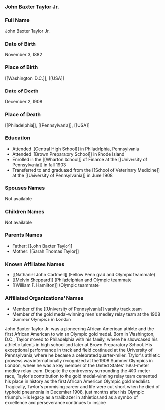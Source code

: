 ### John Baxter Taylor Jr.

### Full Name

John Baxter Taylor Jr.

### Date of Birth

November 3, 1882

### Place of Birth

[[Washington, D.C.]], [[USA]]
### Date of Death

December 2, 1908

### Place of Death

[[Philadelphia]], [[Pennsylvania]], [[USA]]

### Education

- Attended [[Central High School]] in Philadelphia, Pennsylvania
- Attended [[Brown Preparatory School]] in Rhode Island
- Enrolled in the [[Wharton School]] of Finance at the [[University of Pennsylvania]] in fall 1903
- Transferred to and graduated from the [[School of Veterinary Medicine]] at the [[University of Pennsylvania]] in June 1908

### Spouses Names

Not available

### Children Names

Not available

### Parents Names

- Father: [[John Baxter Taylor]]
- Mother: [[Sarah Thomas Taylor]]

### Known Affiliates Names

- [[Nathaniel John Cartmell]] (Fellow Penn grad and Olympic teammate)
- [[Melvin Sheppard]] (Philadelphian and Olympic teammate)
- [[William F. Hamilton]] (Olympic teammate)

### Affiliated Organizations' Names

- Member of the [[University of Pennsylvania]] varsity track team
- Member of the gold medal-winning men's medley relay team at the 1908 Summer Olympics in London

John Baxter Taylor Jr. was a pioneering African American athlete and the first African American to win an Olympic gold medal. Born in Washington, D.C., Taylor moved to Philadelphia with his family, where he showcased his athletic talents in high school and later at Brown Preparatory School. His exceptional performance in track and field continued at the University of Pennsylvania, where he became a celebrated quarter-miler. Taylor's athletic prowess was internationally recognized at the 1908 Summer Olympics in London, where he was a key member of the United States' 1600-meter medley relay team. Despite the controversy surrounding the 400-meter race, Taylor's contribution to the gold medal-winning relay team cemented his place in history as the first African American Olympic gold medalist. Tragically, Taylor's promising career and life were cut short when he died of typhoid pneumonia in December 1908, just months after his Olympic triumph. His legacy as a trailblazer in athletics and as a symbol of excellence and perseverance continues to inspire